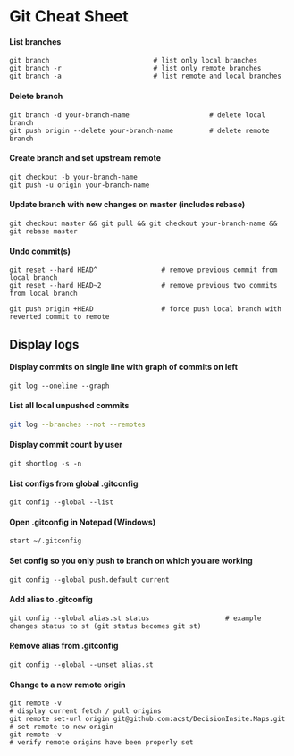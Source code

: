 # Git Cheat Sheet

#### List branches

```
git branch                          # list only local branches
git branch -r                       # list only remote branches
git branch -a                       # list remote and local branches
```

#### Delete branch

```
git branch -d your-branch-name                    # delete local branch
git push origin --delete your-branch-name         # delete remote branch
```

#### Create branch and set upstream remote

```
git checkout -b your-branch-name
git push -u origin your-branch-name
```

#### Update branch with new changes on master (includes rebase)

```
git checkout master && git pull && git checkout your-branch-name && git rebase master
```

#### Undo commit(s)

```
git reset --hard HEAD^                # remove previous commit from local branch
git reset --hard HEAD~2               # remove previous two commits from local branch

git push origin +HEAD                 # force push local branch with reverted commit to remote
```

## Display logs

#### Display commits on single line with graph of commits on left

```
git log --oneline --graph
```

#### List all local unpushed commits

```bash
git log --branches --not --remotes
```

#### Display commit count by user

```
git shortlog -s -n
```

#### List configs from global .gitconfig

```
git config --global --list
```

#### Open .gitconfig in Notepad (Windows)

```
start ~/.gitconfig
```

#### Set config so you only push to branch on which you are working

```
git config --global push.default current
```

#### Add alias to .gitconfig

```
git config --global alias.st status                   # example changes status to st (git status becomes git st)
```

#### Remove alias from .gitconfig

```
git config --global --unset alias.st
```

#### Change to a new remote origin

```
git remote -v                                                                 # display current fetch / pull origins
git remote set-url origin git@github.com:acst/DecisionInsite.Maps.git         # set remote to new origin
git remote -v                                                                 # verify remote origins have been properly set
```





